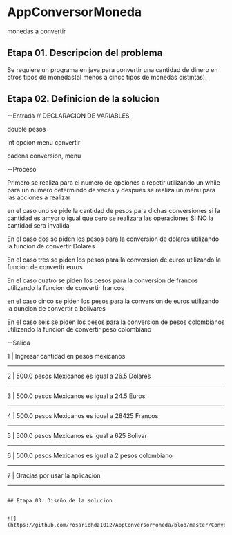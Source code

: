 # AppConversorMoneda
monedas a convertir

## Etapa 01. Descripcion del problema
Se requiere un programa en java para convertir una cantidad de dinero en 
otros tipos de monedas(al menos a cinco tipos de monedas distintas).

## Etapa 02. Definicion de la solucion 

  --Entrada
//  DECLARACION DE VARIABLES

double pesos

int opcion menu convertir

cadena conversion, menu

  --Proceso

Primero se realiza para el numero de opciones a repetir
utilizando un  while para un numero determindo de veces
y despues se realiza un menu para las acciones a realizar

en el caso uno  se pide la cantidad de pesos para dichas conversiones
si la cantidad es amyor o igual que cero  se realizara las operaciones 
SI NO la cantidad sera invalida

En el caso dos se piden los pesos para la conversion de  dolares utilizando 
la funcion de  convertir Dolares

En el caso tres se piden los pesos para la conversion de  euros utilizando 
la funcion de convertir euros 

En el caso cuatro  se piden los pesos para  la conversion de francos utilizando 
la funcion de convertir francos 

en el caso cinco  se piden  los pesos para la conversion de euros utilizando 
la duncion de  convertir a bolivares

En el caso seis se piden los pesos para la conversion de pesos  colombianos  utilizando 
la funcion de convertir peso colombiano

  --Salida
  
1  | Ingresar cantidad en pesos mexicanos
____________________________________________________
2  | 500.0 pesos Mexicanos es igual a 26.5 Dolares
___________________________________________________
3  | 500.0 pesos Mexicanos es igual a 24.5 Euros
____________________________________________________
4  | 500.0 pesos Mexicanos es igual a 28425 Francos
___________________________________________________
5  | 500.0 pesos Mexicanos es igual a 625 Bolivar
___________________________________________________
6  | 500.0 pesos Mexicanos es igual a 2 pesos colombiano
__________________________________________________________
7  | Gracias por usar la aplicacion
_________________________________________

~~~

## Etapa 03. Diseño de la solucion 


![](https://github.com/rosariohdz1012/AppConversorMoneda/blob/master/ConversorMoneda.png)

